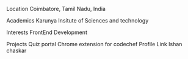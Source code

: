 Location
Coimbatore, Tamil Nadu, India

Academics
Karunya Insitute of Sciences and technology

Interests
FrontEnd
Development

Projects
Quiz portal
Chrome extension for codechef
Profile Link
Ishan chaskar

